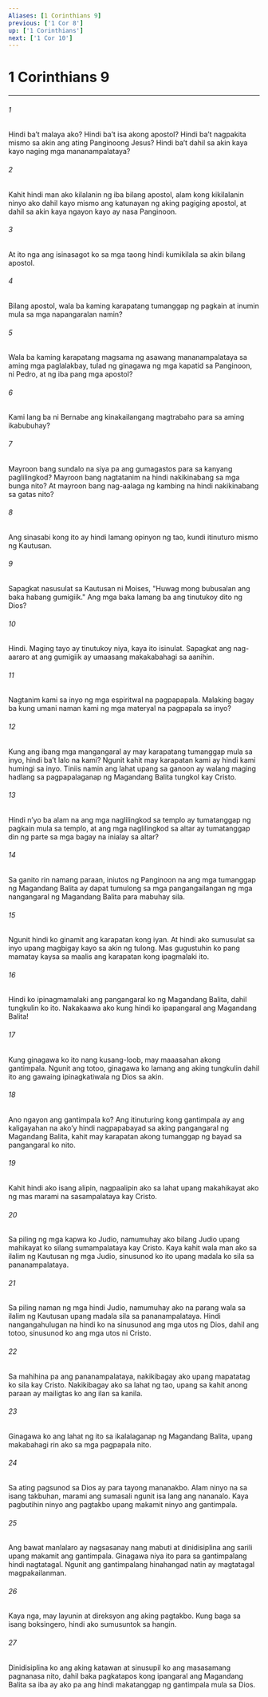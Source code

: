```yaml
---
Aliases: [1 Corinthians 9]
previous: ['1 Cor 8']
up: ['1 Corinthians']
next: ['1 Cor 10']
---
```

# 1 Corinthians 9

***






















###### 1 










Hindi baʼt malaya ako? Hindi baʼt isa akong apostol? Hindi baʼt nagpakita mismo sa akin ang ating Panginoong Jesus? Hindi baʼt dahil sa akin kaya kayo naging mga mananampalataya? 





















###### 2 










Kahit hindi man ako kilalanin ng iba bilang apostol, alam kong kikilalanin ninyo ako dahil kayo mismo ang katunayan ng aking pagiging apostol, at dahil sa akin kaya ngayon kayo ay nasa Panginoon. 





















###### 3 










At ito nga ang isinasagot ko sa mga taong hindi kumikilala sa akin bilang apostol. 





















###### 4 










Bilang apostol, wala ba kaming karapatang tumanggap ng pagkain at inumin mula sa mga napangaralan namin? 





















###### 5 










Wala ba kaming karapatang magsama ng asawang mananampalataya sa aming mga paglalakbay, tulad ng ginagawa ng mga kapatid sa Panginoon, ni Pedro, at ng iba pang mga apostol? 





















###### 6 










Kami lang ba ni Bernabe ang kinakailangang magtrabaho para sa aming ikabubuhay? 





















###### 7 










Mayroon bang sundalo na siya pa ang gumagastos para sa kanyang paglilingkod? Mayroon bang nagtatanim na hindi nakikinabang sa mga bunga nito? At mayroon bang nag-aalaga ng kambing na hindi nakikinabang sa gatas nito? 





















###### 8 










Ang sinasabi kong ito ay hindi lamang opinyon ng tao, kundi itinuturo mismo ng Kautusan. 





















###### 9 










Sapagkat nasusulat sa Kautusan ni Moises, "Huwag mong bubusalan ang baka habang gumigiik." Ang mga baka lamang ba ang tinutukoy dito ng Dios? 





















###### 10 










Hindi. Maging tayo ay tinutukoy niya, kaya ito isinulat. Sapagkat ang nag-aararo at ang gumigiik ay umaasang makakabahagi sa aanihin. 





















###### 11 










Nagtanim kami sa inyo ng mga espiritwal na pagpapapala. Malaking bagay ba kung umani naman kami ng mga materyal na pagpapala sa inyo? 





















###### 12 










Kung ang ibang mga mangangaral ay may karapatang tumanggap mula sa inyo, hindi baʼt lalo na kami? Ngunit kahit may karapatan kami ay hindi kami humingi sa inyo. Tiniis namin ang lahat upang sa ganoon ay walang maging hadlang sa pagpapalaganap ng Magandang Balita tungkol kay Cristo. 





















###### 13 










Hindi nʼyo ba alam na ang mga naglilingkod sa templo ay tumatanggap ng pagkain mula sa templo, at ang mga naglilingkod sa altar ay tumatanggap din ng parte sa mga bagay na inialay sa altar? 





















###### 14 










Sa ganito rin namang paraan, iniutos ng Panginoon na ang mga tumanggap ng Magandang Balita ay dapat tumulong sa mga pangangailangan ng mga nangangaral ng Magandang Balita para mabuhay sila. 





















###### 15 










Ngunit hindi ko ginamit ang karapatan kong iyan. At hindi ako sumusulat sa inyo upang magbigay kayo sa akin ng tulong. Mas gugustuhin ko pang mamatay kaysa sa maalis ang karapatan kong ipagmalaki ito. 





















###### 16 










Hindi ko ipinagmamalaki ang pangangaral ko ng Magandang Balita, dahil tungkulin ko ito. Nakakaawa ako kung hindi ko ipapangaral ang Magandang Balita! 





















###### 17 










Kung ginagawa ko ito nang kusang-loob, may maaasahan akong gantimpala. Ngunit ang totoo, ginagawa ko lamang ang aking tungkulin dahil ito ang gawaing ipinagkatiwala ng Dios sa akin. 





















###### 18 










Ano ngayon ang gantimpala ko? Ang itinuturing kong gantimpala ay ang kaligayahan na akoʼy hindi nagpapabayad sa aking pangangaral ng Magandang Balita, kahit may karapatan akong tumanggap ng bayad sa pangangaral ko nito. 





















###### 19 










Kahit hindi ako isang alipin, nagpaalipin ako sa lahat upang makahikayat ako ng mas marami na sasampalataya kay Cristo. 





















###### 20 










Sa piling ng mga kapwa ko Judio, namumuhay ako bilang Judio upang mahikayat ko silang sumampalataya kay Cristo. Kaya kahit wala man ako sa ilalim ng Kautusan ng mga Judio, sinusunod ko ito upang madala ko sila sa pananampalataya. 





















###### 21 










Sa piling naman ng mga hindi Judio, namumuhay ako na parang wala sa ilalim ng Kautusan upang madala sila sa pananampalataya. Hindi nangangahulugan na hindi ko na sinusunod ang mga utos ng Dios, dahil ang totoo, sinusunod ko ang mga utos ni Cristo. 





















###### 22 










Sa mahihina pa ang pananampalataya, nakikibagay ako upang mapatatag ko sila kay Cristo. Nakikibagay ako sa lahat ng tao, upang sa kahit anong paraan ay mailigtas ko ang ilan sa kanila. 





















###### 23 










Ginagawa ko ang lahat ng ito sa ikalalaganap ng Magandang Balita, upang makabahagi rin ako sa mga pagpapala nito. 





















###### 24 










Sa ating pagsunod sa Dios ay para tayong mananakbo. Alam ninyo na sa isang takbuhan, marami ang sumasali ngunit isa lang ang nananalo. Kaya pagbutihin ninyo ang pagtakbo upang makamit ninyo ang gantimpala. 





















###### 25 










Ang bawat manlalaro ay nagsasanay nang mabuti at dinidisiplina ang sarili upang makamit ang gantimpala. Ginagawa niya ito para sa gantimpalang hindi nagtatagal. Ngunit ang gantimpalang hinahangad natin ay magtatagal magpakailanman. 





















###### 26 










Kaya nga, may layunin at direksyon ang aking pagtakbo. Kung baga sa isang boksingero, hindi ako sumusuntok sa hangin. 





















###### 27 










Dinidisiplina ko ang aking katawan at sinusupil ko ang masasamang pagnanasa nito, dahil baka pagkatapos kong ipangaral ang Magandang Balita sa iba ay ako pa ang hindi makatanggap ng gantimpala mula sa Dios.
